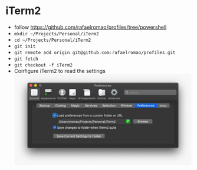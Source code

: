 # iTerm2

- follow https://github.com/rafaelromao/profiles/tree/powershell
- `mkdir ~/Projects/Personal/iTerm2`
- `cd ~/Projects/Personal/iTerm2`
- `git init`
- `git remote add origin git@github.com:rafaelromao/profiles.git`
- `git fetch`
- `git checkout -f iTerm2`
- Configure iTerm2 to read the settings
![](preferences.jpg?raw=true)
